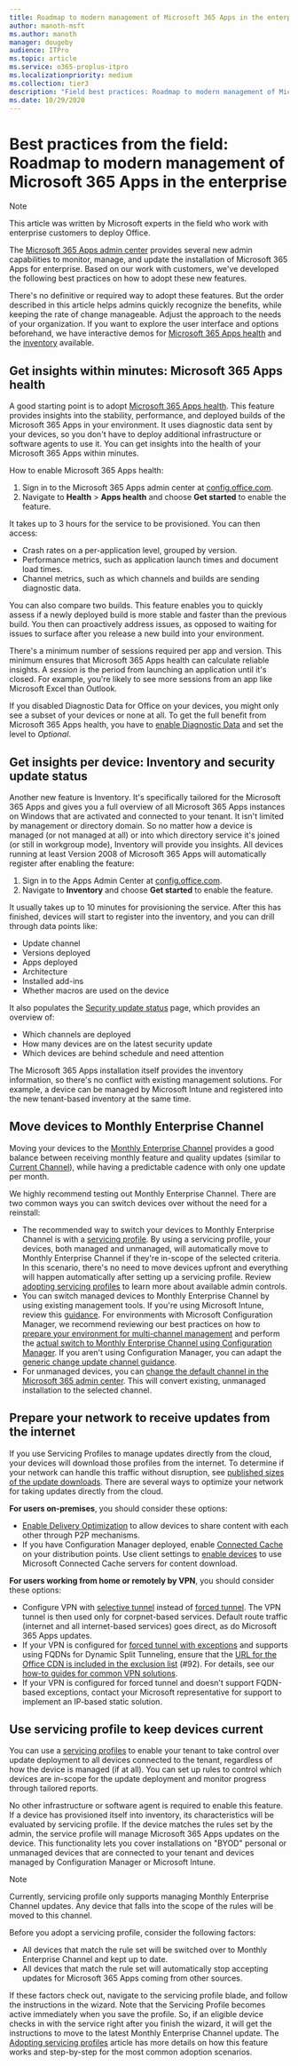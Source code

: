 ```yaml
---
title: Roadmap to modern management of Microsoft 365 Apps in the enterprise
author: manoth-msft
ms.author: manoth
manager: dougeby
audience: ITPro 
ms.topic: article 
ms.service: o365-proplus-itpro
ms.localizationpriority: medium
ms.collection: tier3
description: "Field best practices: Roadmap to modern management of Microsoft 365 Apps in the enterprise"
ms.date: 10/29/2020
---
```


# Best practices from the field: Roadmap to modern management of Microsoft 365 Apps in the enterprise

> [!NOTE]
> This article was written by Microsoft experts in the field who work with enterprise customers to deploy Office.

The [Microsoft 365 Apps admin center](https://config.office.com/) provides several new admin capabilities to monitor, manage, and update the installation of Microsoft 365 Apps for enterprise. Based on our work with customers, we've developed the following best practices on how to adopt these new features.

There's no definitive or required way to adopt these features. But the order described in this article helps admins quickly recognize the benefits, while keeping the rate of change manageable. Adjust the approach to the needs of your organization. If you want to explore the user interface and options beforehand, we have interactive demos for [Microsoft 365 Apps health](https://octe.azurewebsites.net/Microsoft/viewer/185/index.html#/1/0) and the [inventory](https://octe.azurewebsites.net/Microsoft/viewer/185/index.html#/2/0) available.

## Get insights within minutes: Microsoft 365 Apps health

A good starting point is to adopt [Microsoft 365 Apps health](../admincenter/microsoft-365-apps-health.md). This feature provides insights into the stability, performance, and deployed builds of the Microsoft 365 Apps in your environment. It uses diagnostic data sent by your devices, so you don't have to deploy additional infrastructure or software agents to use it. You can get insights into the health of your Microsoft 365 Apps within minutes.

How to enable Microsoft 365 Apps health:

1. Sign in to the Microsoft 365 Apps admin center at [config.office.com](https://config.office.com/).
2. Navigate to **Health** > **Apps health** and choose **Get started** to enable the feature.

It takes up to 3 hours for the service to be provisioned. You can then access:

- Crash rates on a per-application level, grouped by version.
- Performance metrics, such as application launch times and document load times.
- Channel metrics, such as which channels and builds are sending diagnostic data.

You can also compare two builds. This feature enables you to quickly assess if a newly deployed build is more stable and faster than the previous build. You then can proactively address issues, as opposed to waiting for issues to surface after you release a new build into your environment.

There's a minimum number of sessions required per app and version. This minimum ensures that Microsoft 365 Apps health can calculate reliable insights. A *session* is the period from launching an application until it's closed. For example, you're likely to see more sessions from an app like Microsoft Excel than Outlook.

If you disabled Diagnostic Data for Office on your devices, you might only see a subset of your devices or none at all. To get the full benefit from Microsoft 365 Apps health, you have to [enable Diagnostic Data](../privacy/manage-privacy-controls.md#policy-setting-for-diagnostic-data) and set the level to *Optional*.

## Get insights per device: Inventory and security update status

Another new feature is Inventory. It's specifically tailored for the Microsoft 365 Apps and gives you a full overview of all Microsoft 365 Apps instances on Windows that are activated and connected to your tenant. It isn't limited by management or directory domain. So no matter how a device is managed (or not managed at all) or into which directory service it's joined (or still in workgroup mode), Inventory will provide you insights. All devices running at least Version 2008 of Microsoft 365 Apps will automatically register after enabling the feature:

1. Sign in to the Apps Admin Center at [config.office.com](https://config.office.com/).
2. Navigate to **Inventory** and choose **Get started** to enable the feature.

It usually takes up to 10 minutes for provisioning the service. After this has finished, devices will start to register into the inventory, and you can drill through data points like:

- Update channel
- Versions deployed
- Apps deployed
- Architecture
- Installed add-ins
- Whether macros are used on the device

It also populates the [Security update status](../admincenter/security-update-status.md) page, which provides an overview of:
- Which channels are deployed
- How many devices are on the latest security update
- Which devices are behind schedule and need attention

The Microsoft 365 Apps installation itself provides the inventory information, so there's no conflict with existing management solutions. For example, a device can be managed by Microsoft Intune and registered into the new tenant-based inventory at the same time.

## Move devices to Monthly Enterprise Channel

Moving your devices to the [Monthly Enterprise Channel](../overview-update-channels.md#monthly-enterprise-channel-overview) provides a good balance between receiving monthly feature and quality updates (similar to [Current Channel](../overview-update-channels.md#current-channel-overview)), while having a predictable cadence with only one update per month.

We highly recommend testing out Monthly Enterprise Channel. There are two common ways you can switch devices over without the need for a reinstall:

- The recommended way to switch your devices to Monthly Enterprise Channel is with a [servicing profile](../admincenter/servicing-profile.md). By using a servicing profile, your devices, both managed and unmanaged, will automatically move to Monthly Enterprise Channel if they're in-scope of the selected criteria. In this scenario, there's no need to move devices upfront and everything will happen automatically after setting up a servicing profile. Review [adopting servicing profiles](adopt-servicing-profiles.md) to learn more about available admin controls.
- You can switch managed devices to Monthly Enterprise Channel by using existing management tools. If you're using Microsoft Intune, review this [guidance](../change-update-channels.md#change-the-update-channel-with-microsoft-intune-administrative-templates). For environments with Microsoft Configuration Manager, we recommend reviewing our best practices on how to [prepare your environment for multi-channel management](build-dynamic-lean-configuration-manager.md) and perform the [actual switch to Monthly Enterprise Channel using Configuration Manager](switch-to-monthly-enterprise-channel.md). If you aren't using Configuration Manager, you can adapt the [generic change update channel guidance](../change-update-channels.md).
- For unmanaged devices, you can [change the default channel in the Microsoft 365 admin center](../overview-update-channels.md#microsoft-365-admin-center). This will convert existing, unmanaged installation to the selected channel.

## Prepare your network to receive updates from the internet

If you use Servicing Profiles to manage updates directly from the cloud, your devices will download those profiles from the internet. To determine if your network can handle this traffic without disruption, see [published sizes of the update downloads](/officeupdates/download-sizes-microsoft365-apps-updates). There are several ways to optimize your network for taking updates directly from the cloud.

**For users on-premises**, you should consider these options:

- [Enable Delivery Optimization](../delivery-optimization.md) to allow devices to share content with each other through P2P mechanisms.
- If you have Configuration Manager deployed, enable [Connected Cache](/mem/configmgr/core/plan-design/hierarchy/microsoft-connected-cache) on your distribution points. Use client settings to [enable devices](/mem/configmgr/core/plan-design/hierarchy/microsoft-connected-cache#enable-connected-cache) to use Microsoft Connected Cache servers for content download.

**For users working from home or remotely by VPN**, you should consider these options:

- Configure VPN with [selective tunnel](/microsoft-365/enterprise/microsoft-365-vpn-implement-split-tunnel#4-vpn-selective-tunnel) instead of [forced tunnel](/microsoft-365/enterprise/microsoft-365-vpn-implement-split-tunnel#1-vpn-forced-tunnel). The VPN tunnel is then used only for corpnet-based services. Default route traffic (internet and all internet-based services) goes direct, as do Microsoft 365 Apps updates.
- If your VPN is configured for [forced tunnel with exceptions](/microsoft-365/enterprise/microsoft-365-vpn-implement-split-tunnel#2-vpn-forced-tunnel-with-a-small-number-of-trusted-exceptions) and supports using FQDNs for Dynamic Split Tunneling, ensure that the [URL for the Office CDN is included in the exclusion list](/microsoft-365/enterprise/urls-and-ip-address-ranges#microsoft-365-common-and-office-online) (#92). For details, see our [how-to guides for common VPN solutions](/microsoft-365/enterprise/microsoft-365-vpn-implement-split-tunnel#howto-guides-for-common-vpn-platforms).
- If your VPN is configured for forced tunnel and doesn't support FQDN-based exceptions, contact your Microsoft representative for support to implement an IP-based static solution.

## Use servicing profile to keep devices current

You can use a [servicing profiles](../admincenter/servicing-profile.md) to enable your tenant to take control over update deployment to all devices connected to the tenant, regardless of how the device is managed (if at all). You can set up rules to control which devices are in-scope for the update deployment and monitor progress through tailored reports.

No other infrastructure or software agent is required to enable this feature. If a device has provisioned itself into inventory, its characteristics will be evaluated by servicing profile. If the device matches the rules set by the admin, the service profile will manage Microsoft 365 Apps updates on the device. This functionality lets you cover installations on "BYOD" personal or unmanaged devices that are connected to your tenant and devices managed by Configuration Manager or Microsoft Intune.

> [!Note]
> Currently, servicing profile only supports managing Monthly Enterprise Channel updates. Any device that falls into the scope of the rules will be moved to this channel.

Before you adopt a servicing profile, consider the following factors:

- All devices that match the rule set will be switched over to Monthly Enterprise Channel and kept up to date.
- All devices that match the rule set will automatically stop accepting updates for Microsoft 365 Apps coming from other sources.

If these factors check out, navigate to the servicing profile blade, and follow the instructions in the wizard. Note that the Servicing Profile becomes active immediately when you save the profile. So, if an eligible device checks in with the service right after you finish the wizard, it will get the instructions to move to the latest Monthly Enterprise Channel update. The [Adopting servicing profiles](adopt-servicing-profiles.md) article has more details on how this feature works and step-by-step for the most common adoption scenarios.
